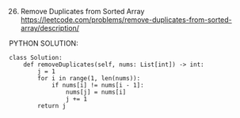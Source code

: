 26. Remove Duplicates from Sorted Array
https://leetcode.com/problems/remove-duplicates-from-sorted-array/description/

PYTHON SOLUTION:

```
class Solution:
    def removeDuplicates(self, nums: List[int]) -> int:
        j = 1
        for i in range(1, len(nums)):
            if nums[i] != nums[i - 1]:
                nums[j] = nums[i]
                j += 1
        return j
```
